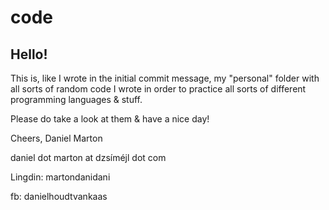 # code

## Hello!

This is, like I wrote in the initial commit message, my "personal" folder with all sorts of random code I wrote in order to practice all sorts of different programming languages & stuff.

Please do take a look at them & have a nice day!

Cheers,
Daniel Marton 

daniel dot marton at dzsíméjl dot com

Lingdin: martondanidani

fb: danielhoudtvankaas
